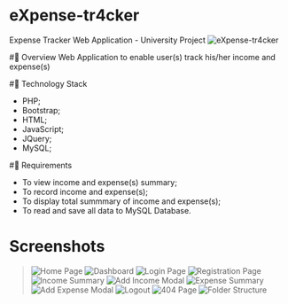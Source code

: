 # eXpense-tr4cker
Expense Tracker Web Application - University Project
![eXpense-tr4cker](https://github.com/s-takoor/eXpense-tr4cker/assets/screenshots/eXpense-tr4cker.gif)

#:rocket: Overview
Web Application to enable user(s) track his/her income and expense(s)

#:wrench: Technology Stack
- PHP;
- Bootstrap;
- HTML;
- JavaScript;
- JQuery;
- MySQL;

#:space_invader: Requirements
- To view income and expense(s) summary;
- To record income and expense(s);
- To display total summmary of income and expense(s);
- To read and save all data to MySQL Database.

# Screenshots
> ![Home Page](https://github.com/s-takoor/eXpense-tr4cker/assets/screenshots/HomePage.png#gh-dark-mode-only)
> ![Dashboard](https://github.com/s-takoor/eXpense-tr4cker/assets/screenshots/Dashboard.png#gh-dark-mode-only)
> ![Login Page](https://github.com/s-takoor/eXpense-tr4cker/assets/screenshots/LoginPage.png#gh-dark-mode-only)
> ![Registration Page](https://github.com/s-takoor/eXpense-tr4cker/assets/screenshots/RegistrationPage.png#gh-dark-mode-only)
> ![Income Summary](https://github.com/s-takoor/eXpense-tr4cker/assets/screenshots/IncomeSummary.png#gh-dark-mode-only)
> ![Add Income Modal](https://github.com/s-takoor/eXpense-tr4cker/assets/screenshots/AddIncomeModal.png#gh-dark-mode-only)
> ![Expense Summary](https://github.com/s-takoor/eXpense-tr4cker/assets/screenshots/ExpenseSummary.png#gh-dark-mode-only)
> ![Add Expense Modal](https://github.com/s-takoor/eXpense-tr4cker/assets/screenshots/AddExpenseModal.png#gh-dark-mode-only)
> ![Logout](https://github.com/s-takoor/eXpense-tr4cker/assets/screenshots/LogoutModal.png#gh-dark-mode-only)
> ![404 Page](https://github.com/s-takoor/eXpense-tr4cker/assets/screenshots/404.png#gh-dark-mode-only)
> ![Folder Structure](https://github.com/s-takoor/eXpense-tr4cker/assets/screenshots/FolderStructure.png#gh-dark-mode-only)
